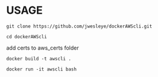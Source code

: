 

# USAGE

`git clone https://github.com/jwesleye/dockerAWScli.git`

`cd dockerAWScli`

add certs to aws_certs folder

`docker build -t awscli .`

`docker run -it awscli bash`

